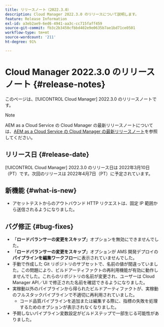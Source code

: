 ```yaml
---
title: リリースノート（2022.3.0）
description: Cloud Manager 2022.3.0 のリリースについて説明します。
feature: Release Information
exl-id: a3eb2ae9-6ed6-4941-aa3c-cc715faff459
source-git-commit: fb3c2b3450cfbbd402e9e0635b7ae1bd71ce0501
workflow-type: tm+mt
source-wordcount: '211'
ht-degree: 91%

---
```


# Cloud Manager 2022.3.0 のリリースノート {#release-notes}

このページは、[!UICONTROL Cloud Manager] 2022.3.0 のリリースノートです。

>[!NOTE]
>
>AEM as a Cloud Service の Cloud Manager の最新リリースノートについては、[AEM as a Cloud Service の Cloud Manager の最新リリースノート](https://experienceleague.adobe.com/ja/docs/experience-manager-cloud-service/content/release-notes/cloud-manager/current)を参照してください。

## リリース日 {#release-date}

[!UICONTROL Cloud Manager] 2022.3.0 のリリース日は 2022年3月10日（PT）です。次回のリリースは 2022年4月7日（PT）に予定されています。

## 新機能 {#what-is-new}

* アセットテストからのアウトバウンド HTTP リクエストは、固定 IP 範囲から送信されるようになりました。


## バグ修正 {#bug-fixes}

* 「**ロードバランサーの変更をスキップ**」オプションを無効にできませんでした。
* 「**ロードバランサーの変更をスキップ**」オプションが AMS 開発デプロイの&#x200B;**パイプラインを編集ワークフロー**&#x200B;に表示されていませんでした。
* 手動で作成した Git リポジトリのサブセットで、名前の値が間違っていました。この問題により、ビルドアーティファクトの再利用機能が有効に動作しませんでした。これらのリポジトリの名前が変更され、ユーザーは Cloud Manager API／UI で修正された名前を確認できるようになりました。
* 実稼動以外のパイプラインから得られたビルドアーティファクトが、実稼動のフルスタックパイプラインで不適切に再利用されていました。
   * コード品質パイプラインを追加または編集する際に、指標の失敗を処理するためのオプションが表示されなくなりました。
* 予期しないパイプライン変数設定がビルドステップで一部生じる可能性がありました。
